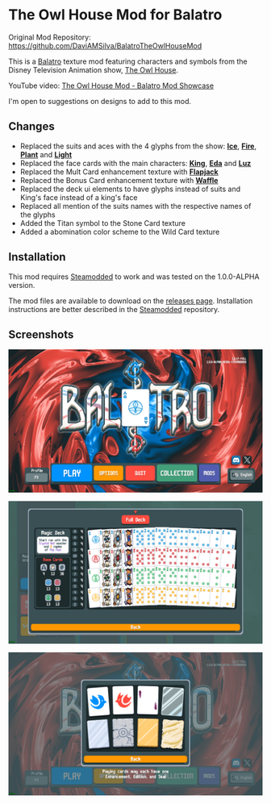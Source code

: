 # The Owl House Mod for Balatro

Original Mod Repository: https://github.com/DaviAMSilva/BalatroTheOwlHouseMod

This is a [Balatro](https://store.steampowered.com/app/2379780/Balatro/) texture mod featuring characters and symbols from the Disney Television Animation show, [The Owl House](https://www.imdb.com/title/tt8050756/).

YouTube video: [The Owl House Mod - Balatro Mod Showcase](https://www.youtube.com/watch?v=c9bnxKF73fo)

I'm open to suggestions on designs to add to this mod.

## Changes

- Replaced the suits and aces with the 4 glyphs from the show: **[Ice](https://theowlhouse.fandom.com/wiki/Ice_Glyph)**, **[Fire](https://theowlhouse.fandom.com/wiki/Fire_Glyph)**, **[Plant](https://theowlhouse.fandom.com/wiki/Plant_Glyph)** and **[Light](https://theowlhouse.fandom.com/wiki/Light_Glyph)**
- Replaced the face cards with the main characters: **[King](https://theowlhouse.fandom.com/wiki/King)**, **[Eda](https://theowlhouse.fandom.com/wiki/Eda_Clawthorne)** and **[Luz](https://theowlhouse.fandom.com/wiki/Luz_Noceda)**
- Replaced the Mult Card enhancement texture with **[Flapjack](https://theowlhouse.fandom.com/wiki/Flapjack)**
- Replaced the Bonus Card enhancement texture with **[Waffle](https://theowlhouse.fandom.com/wiki/Waffle)**
- Replaced the deck ui elements to have glyphs instead of suits and King's face instead of a king's face
- Replaced all mention of the suits names with the respective names of the glyphs
- Added the Titan symbol to the Stone Card texture
- Added a abomination color scheme to the Wild Card texture

## Installation

This mod requires [Steamodded](https://github.com/Steamopollys/Steamodded/) to work and was tested on the 1.0.0-ALPHA version.

The mod files are available to download on the [releases page](https://github.com/DaviAMSilva/BalatroTheOwlHouseMod/releases). Installation instructions are better described in the [Steamodded](https://github.com/Steamopollys/Steamodded) repository.

## Screenshots

![text](screenshots/menu.png)

![text](screenshots/cards.png)

![text](screenshots/enhancements.png)
